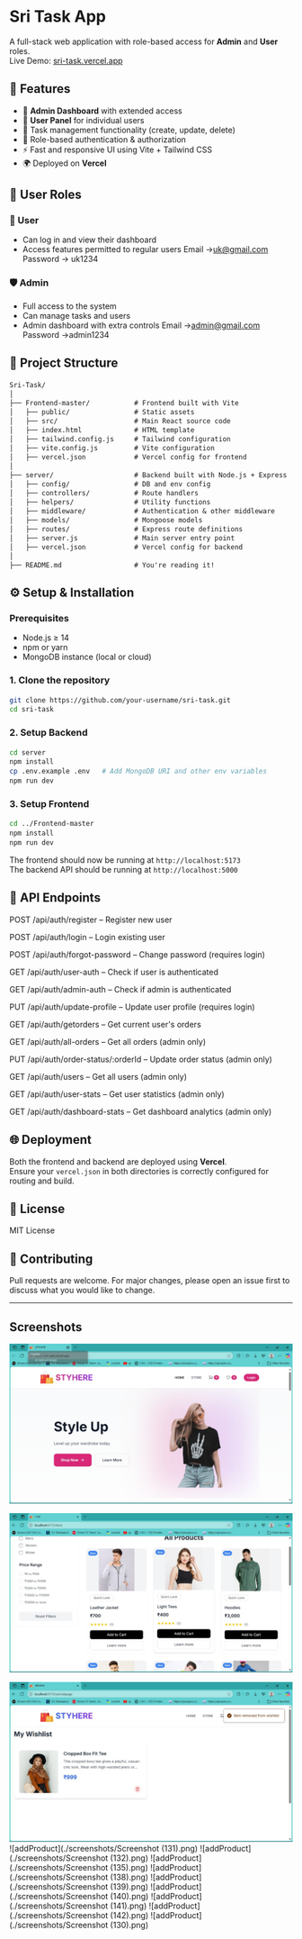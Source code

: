 # Sri Task App

A full-stack web application with role-based access for **Admin** and **User** roles.  
Live Demo: [sri-task.vercel.app](https://sri-task.vercel.app/)

## 🚀 Features

- 💼 **Admin Dashboard** with extended access
- 👤 **User Panel** for individual users
- 🧾 Task management functionality (create, update, delete)
- 🔐 Role-based authentication & authorization
- ⚡ Fast and responsive UI using Vite + Tailwind CSS
- 🌍 Deployed on **Vercel**

## 👥 User Roles

### 👤 User
- Can log in and view their dashboard
- Access features permitted to regular users
Email ->uk@gmail.com
Password -> uk1234

### 🛡️ Admin
- Full access to the system
- Can manage tasks and users
- Admin dashboard with extra controls
Email ->admin@gmail.com
Password ->admin1234

## 📁 Project Structure

```
Sri-Task/
│
├── Frontend-master/           # Frontend built with Vite
│   ├── public/                # Static assets
│   ├── src/                   # Main React source code
│   ├── index.html             # HTML template
│   ├── tailwind.config.js     # Tailwind configuration
│   ├── vite.config.js         # Vite configuration
│   ├── vercel.json            # Vercel config for frontend
│
├── server/                    # Backend built with Node.js + Express
│   ├── config/                # DB and env config
│   ├── controllers/           # Route handlers
│   ├── helpers/               # Utility functions
│   ├── middleware/            # Authentication & other middleware
│   ├── models/                # Mongoose models
│   ├── routes/                # Express route definitions
│   ├── server.js              # Main server entry point
│   ├── vercel.json            # Vercel config for backend
│
├── README.md                  # You're reading it!
```

## ⚙️ Setup & Installation

### Prerequisites

- Node.js ≥ 14
- npm or yarn
- MongoDB instance (local or cloud)

### 1. Clone the repository

```bash
git clone https://github.com/your-username/sri-task.git
cd sri-task
```

### 2. Setup Backend

```bash
cd server
npm install
cp .env.example .env   # Add MongoDB URI and other env variables
npm run dev
```

### 3. Setup Frontend

```bash
cd ../Frontend-master
npm install
npm run dev
```

The frontend should now be running at `http://localhost:5173`  
The backend API should be running at `http://localhost:5000`

## 📝 API Endpoints

POST /api/auth/register – Register new user

POST /api/auth/login – Login existing user

POST /api/auth/forgot-password – Change password (requires login)

GET /api/auth/user-auth – Check if user is authenticated

GET /api/auth/admin-auth – Check if admin is authenticated

PUT /api/auth/update-profile – Update user profile (requires login)

GET /api/auth/getorders – Get current user's orders

GET /api/auth/all-orders – Get all orders (admin only)

PUT /api/auth/order-status/:orderId – Update order status (admin only)

GET /api/auth/users – Get all users (admin only)

GET /api/auth/user-stats – Get user statistics (admin only)

GET /api/auth/dashboard-stats – Get dashboard analytics (admin only)

## 🌐 Deployment

Both the frontend and backend are deployed using **Vercel**.  
Ensure your `vercel.json` in both directories is correctly configured for routing and build.

## 📄 License

MIT License

## 🤝 Contributing

Pull requests are welcome. For major changes, please open an issue first to discuss what you would like to change.

---



## Screenshots

![screenshot1](./screenshots/a.jpg)

![screenshot3](./screenshots/c.jpg)

![screenshot2](./screenshots/b.jpg)
![addProduct](./screenshots/Screenshot (131).png)
![addProduct](./screenshots/Screenshot (132).png)
![addProduct](./screenshots/Screenshot (135).png)
![addProduct](./screenshots/Screenshot (138).png)
![addProduct](./screenshots/Screenshot (139).png)
![addProduct](./screenshots/Screenshot (140).png)
![addProduct](./screenshots/Screenshot (141).png)
![addProduct](./screenshots/Screenshot (142).png)
![addProduct](./screenshots/Screenshot (130).png)







